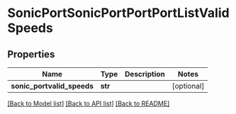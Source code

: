 # SonicPortSonicPortPortPortListValidSpeeds

## Properties
Name | Type | Description | Notes
------------ | ------------- | ------------- | -------------
**sonic_portvalid_speeds** | **str** |  | [optional] 

[[Back to Model list]](../README.md#documentation-for-models) [[Back to API list]](../README.md#documentation-for-api-endpoints) [[Back to README]](../README.md)


